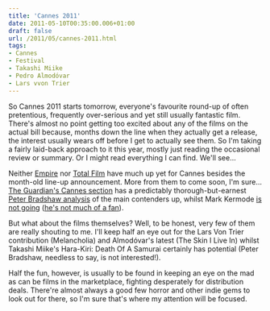 ```yaml
---
title: 'Cannes 2011'
date: 2011-05-10T00:35:00.006+01:00
draft: false
url: /2011/05/cannes-2011.html
tags: 
- Cannes
- Festival
- Takashi Miike
- Pedro Almodóvar
- Lars vvon Trier
---
```


So Cannes 2011 starts tomorrow, everyone's favourite round-up of often pretentious, frequently over-serious and yet still usually fantastic film. There's almost no point getting too excited about any of the films on the actual bill because, months down the line when they actually get a release, the interest usually wears off before I get to actually see them. So I'm taking a fairly laid-back approach to it this year, mostly just reading the occasional review or summary. Or I might read everything I can find. We'll see...  
  
Neither [Empire](http://www.empireonline.com/News/story.asp?nid=30720) nor [Total Film](http://www.totalfilm.com/news/cannes-2011-line-up-announced) have much up yet for Cannes besides the month-old line-up announcement. More from them to come soon, I'm sure... [The Guardian's Cannes section](http://www.guardian.co.uk/film/cannes-2011) has a predictably thorough-but-earnest [Peter Bradshaw analysis](http://www.guardian.co.uk/film/2011/may/08/cannes-2011-top-10-preview) of the main contenders up, whilst Mark Kermode [is not going](http://www.bbc.co.uk/blogs/markkermode/2011/05/no_cannes_do.html) ([he's not much of a fan](http://news.bbc.co.uk/1/hi/entertainment/1985492.stm)).  
  
But what about the films themselves? Well, to be honest, very few of them are really shouting to me. I'll keep half an eye out for the Lars Von Trier contribution (Melancholia) and Almodóvar's latest (The Skin I Live In) whilst Takashi Miike's Hara-Kiri: Death Of A Samurai certainly has potential (Peter Bradshaw, needless to say, is not interested!).  
  
Half the fun, however, is usually to be found in keeping an eye on the mad as can be films in the marketplace, fighting desperately for distribution deals. There're almost always a good few horror and other indie gems to look out for there, so I'm sure that's where my attention will be focused.